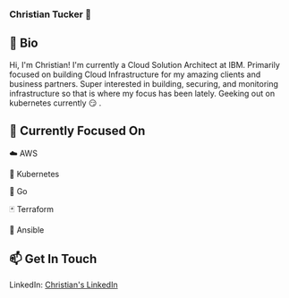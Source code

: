 ### Christian Tucker :wave:

<!--
**Tucker459/Tucker459** is a ✨ _special_ ✨ repository because its `README.md` (this file) appears on your GitHub profile.

Here are some ideas to get you started:

- 🔭 I’m currently working on ...
- 🌱 I’m currently learning ...
- 👯 I’m looking to collaborate on ...
- 🤔 I’m looking for help with ...
- 💬 Ask me about ...
- 📫 How to reach me: ...
- 😄 Pronouns: ...
- ⚡ Fun fact: ...
-->

## :speech_balloon: Bio
Hi, I'm Christian! I'm currently a Cloud Solution Architect at IBM. Primarily focused on building Cloud Infrastructure for my amazing clients and business partners.  Super interested in building, securing, and monitoring infrastructure so that is where my focus has been lately. Geeking out on kubernetes currently :smirk: . 

## :octopus: Currently Focused On
:cloud: AWS 

:space_invader: Kubernetes

:deciduous_tree: Go 

:black_joker: Terraform

:wrench: Ansible

## :mailbox: Get In Touch
LinkedIn: [Christian's LinkedIn](https://www.linkedin.com/in/christiantucker1/)
